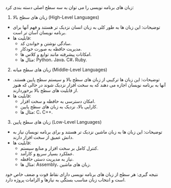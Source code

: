 زبان های برنامه نویسی را می توان به سه سطح اصلی دسته بندی کرد:

1. زبان های سطح بالا (High-Level Languages)
- توضیحات: این زبان ها به طور کلی به زبان انسان نزدیک تر هستند و فهم آنها برای برنامه نویسان آسان تر است.
- قابلیت ها:
  - سادگی نوشتن و خواندن کد.
  - مدیریت حافظه به صورت خودکار.
  - امکانات پیشرفته مانند توابع و کلاس ها.
  - مثال ها: Python، Java، C#، Ruby.

2. زبان های سطح میانه (Middle-Level Languages)
- توضیحات: این زبان ها ترکیبی از زبان های سطح بالا و سیستم سطح پایین هستند. آنها به برنامه نویسان اجازه می دهند که به سخت افزار نزدیک شوند در حالی که هنوز از قابلیت های سطح بالا برخوردارند.
- قابلیت ها:
  - امکان دسترسی به حافظه و سخت افزار.
  - کارایی بالا، نزدیک به زبان های سطح پایین.
  - مثال ها: C، C++.

3. زبان های سطح پایین (Low-Level Languages)
- توضیحات: این زبان ها به زبان ماشین نزدیک تر هستند و برای برنامه نویسان نیاز به دانش عمیق از سخت افزار دارند.
- قابلیت ها:
  - کنترل کامل بر سخت افزار و منابع سیستم.
  - عملکرد بسیار سریع و کارآمد.
  - نیاز به مدیریت دستی حافظه.
  - مثال ها: Assembly، زبان های ماشین.

نتیجه گیری:
هر سطح از زبان های برنامه نویسی دارای نقاط قوت و ضعف خاص خود است و انتخاب زبان مناسب بستگی به نیازها و الزامات پروژه دارد.
